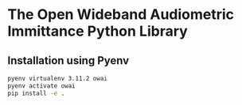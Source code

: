 # The Open Wideband Audiometric Immittance Python Library

## Installation using Pyenv

```bash
pyenv virtualenv 3.11.2 owai
pyenv activate owai
pip install -e .
```